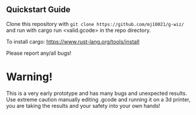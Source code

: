 ## Quickstart Guide
Clone this repository with `git clone https://github.com/mj10021/g-wiz/` and run with cargo run <valid.gcode> in the repo directory.

To install cargo: https://www.rust-lang.org/tools/install

Please report any/all bugs!

# Warning!
This is a very early prototype and has many bugs and unexpected results. Use extreme caution manually editing .gcode and running it on a 3d printer, you are taking the results and your safety into your own hands!

